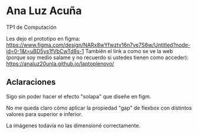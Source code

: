 # Ana Luz Acuña
TP1 de Computación

Les dejo el prototipo en figma: https://www.figma.com/design/NARx8wYfwztv16n7ye7S6w/Untitled?node-id=0-1&t=uBD5ys1fVbCwTd8s-1
También el link a como se ve la web (porque soy medio salame y no recuerdo si ustedes tienen como acceder): https://analuz20unla.github.io/laptoplenovo/

## Aclaraciones

Sigo sin poder hacer el efecto "solapa" que diseñe en figm.

No me queda claro cómo aplicar la propiedad "gap" de flexbox con distintos valores para superior e inferior.

La imágenes todavía no las dimensioné correctamente.
